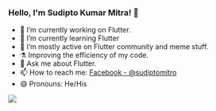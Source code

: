 ### Hello, I'm Sudipto Kumar Mitra! 👋


- 🔭 I’m currently working on Flutter.
- 🌱 I’m currently learning Flutter
- 👯 I’m mostly active on Flutter community and meme stuff.
- ⚗️ Improving the efficiency of my code.
- 💬 Ask me about Flutter.
- 📫 How to reach me: [Facebook - @sudiptomitro](https://www.facebook.com/sudipto.kumar.mitro/)
- 😄 Pronouns: He/His


<img src="https://github-readme-stats.vercel.app/api?username=sudipto68&&show_icons=true&title_color=ffffff&icon_color=bb2acf&text_color=daf7dc&bg_color=151515">
